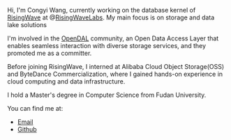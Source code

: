 Hi, I'm Congyi Wang, currently working on the database kernel of [RisingWave](https://github.com/risingwavelabs/risingwave) at @[RisingWaveLabs](https://github.com/risingwavelabs). My main focus is on storage and data lake solutions

I'm involved in the [OpenDAL](https://github.com/apache/opendal) community, an Open Data Access Layer that enables seamless interaction with diverse storage services, and they promoted me as a committer.


Before joining RisingWave, I interned at Alibaba Cloud Object Storage(OSS) and ByteDance Commercialization, where I gained hands-on experience in cloud computing and data infrastructure.


I hold a Master's degree in Computer Science from Fudan University.

You can find me at:
- [Email](congyiwang1997@gmail.com)
- [Github](https://github.com/wcy-fdu)
<!--
**wcy-fdu/wcy-fdu** is a ✨ _special_ ✨ repository because its `README.md` (this file) appears on your GitHub profile.

Here are some ideas to get you started:

- 🔭 I’m currently working on ...
- 🌱 I’m currently learning ...
- 👯 I’m looking to collaborate on ...
- 🤔 I’m looking for help with ...
- 💬 Ask me about ...
- 📫 How to reach me: ...
- 😄 Pronouns: ...
- ⚡ Fun fact: ...
-->
